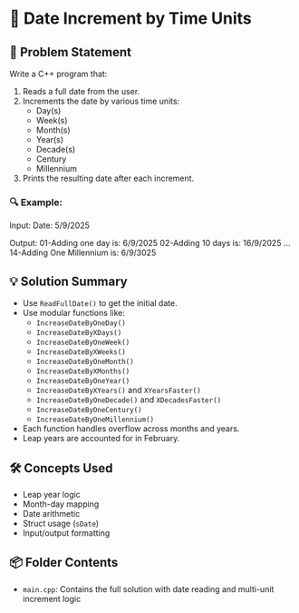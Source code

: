 # 📅 Date Increment by Time Units

## 🧩 Problem Statement
Write a C++ program that:
1. Reads a full date from the user.
2. Increments the date by various time units:
   - Day(s)
   - Week(s)
   - Month(s)
   - Year(s)
   - Decade(s)
   - Century
   - Millennium
3. Prints the resulting date after each increment.

### 🔍 Example:
Input:
Date: 5/9/2025

Output:
01-Adding one day is: 6/9/2025 
02-Adding 10 days is: 16/9/2025 
... 
14-Adding One Millennium is: 6/9/3025


## 💡 Solution Summary
- Use `ReadFullDate()` to get the initial date.
- Use modular functions like:
  - `IncreaseDateByOneDay()`
  - `IncreaseDateByXDays()`
  - `IncreaseDateByOneWeek()`
  - `IncreaseDateByXWeeks()`
  - `IncreaseDateByOneMonth()`
  - `IncreaseDateByXMonths()`
  - `IncreaseDateByOneYear()`
  - `IncreaseDateByXYears()` and `XYearsFaster()`
  - `IncreaseDateByOneDecade()` and `XDecadesFaster()`
  - `IncreaseDateByOneCentury()`
  - `IncreaseDateByOneMillennium()`
- Each function handles overflow across months and years.
- Leap years are accounted for in February.

## 🛠️ Concepts Used
- Leap year logic  
- Month-day mapping  
- Date arithmetic  
- Struct usage (`sDate`)  
- Input/output formatting  

## 📦 Folder Contents
- `main.cpp`: Contains the full solution with date reading and multi-unit increment logic

